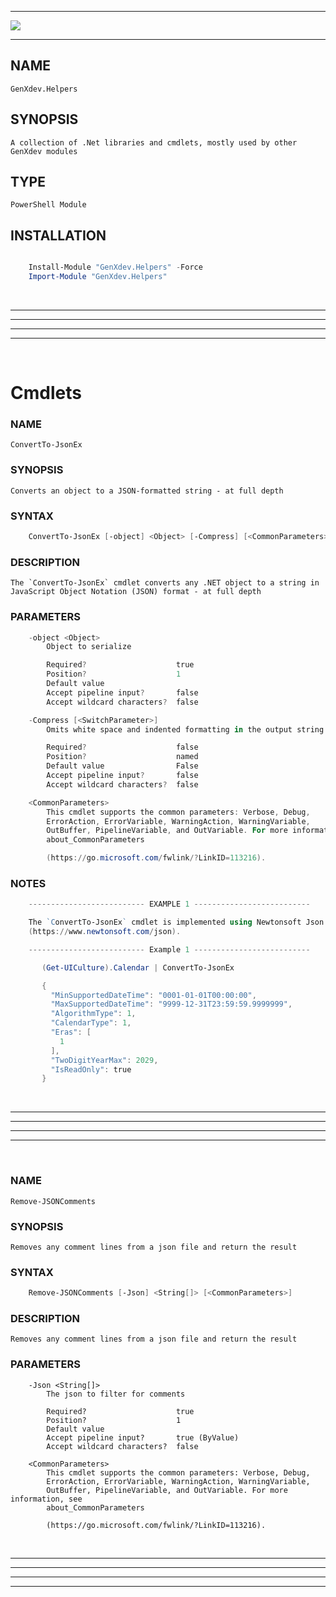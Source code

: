 <hr/>

![](https://genxdev.net/Powershell.jpg)

<hr/>

## NAME

    GenXdev.Helpers

## SYNOPSIS

    A collection of .Net libraries and cmdlets, mostly used by other GenXdev modules

## TYPE
    PowerShell Module

## INSTALLATION
````Powershell

    Install-Module "GenXdev.Helpers" -Force
    Import-Module "GenXdev.Helpers"

````

<br/><hr/><hr/><hr/><hr/><br/>

# Cmdlets

### NAME
    ConvertTo-JsonEx

### SYNOPSIS
    Converts an object to a JSON-formatted string - at full depth

### SYNTAX
````Powershell
    ConvertTo-JsonEx [-object] <Object> [-Compress] [<CommonParameters>]
````
### DESCRIPTION
    The `ConvertTo-JsonEx` cmdlet converts any .NET object to a string in
    JavaScript Object Notation (JSON) format - at full depth
### PARAMETERS
````Powershell
    -object <Object>
        Object to serialize

        Required?                    true
        Position?                    1
        Default value
        Accept pipeline input?       false
        Accept wildcard characters?  false

    -Compress [<SwitchParameter>]
        Omits white space and indented formatting in the output string.

        Required?                    false
        Position?                    named
        Default value                False
        Accept pipeline input?       false
        Accept wildcard characters?  false

    <CommonParameters>
        This cmdlet supports the common parameters: Verbose, Debug,
        ErrorAction, ErrorVariable, WarningAction, WarningVariable,
        OutBuffer, PipelineVariable, and OutVariable. For more information, see
        about_CommonParameters

        (https://go.microsoft.com/fwlink/?LinkID=113216).
````
### NOTES
````Powershell
    -------------------------- EXAMPLE 1 --------------------------

    The `ConvertTo-JsonEx` cmdlet is implemented using Newtonsoft Json.NET
    (https://www.newtonsoft.com/json).

    -------------------------- Example 1 --------------------------

       (Get-UICulture).Calendar | ConvertTo-JsonEx

       {
         "MinSupportedDateTime": "0001-01-01T00:00:00",
         "MaxSupportedDateTime": "9999-12-31T23:59:59.9999999",
         "AlgorithmType": 1,
         "CalendarType": 1,
         "Eras": [
           1
         ],
         "TwoDigitYearMax": 2029,
         "IsReadOnly": true
       }
````

<br/><hr/><hr/><hr/><hr/><br/>

### NAME
    Remove-JSONComments

### SYNOPSIS
    Removes any comment lines from a json file and return the result

### SYNTAX
````Powershell
    Remove-JSONComments [-Json] <String[]> [<CommonParameters>]
````
### DESCRIPTION
    Removes any comment lines from a json file and return the result

### PARAMETERS
````Powershelll
    -Json <String[]>
        The json to filter for comments

        Required?                    true
        Position?                    1
        Default value
        Accept pipeline input?       true (ByValue)
        Accept wildcard characters?  false

    <CommonParameters>
        This cmdlet supports the common parameters: Verbose, Debug,
        ErrorAction, ErrorVariable, WarningAction, WarningVariable,
        OutBuffer, PipelineVariable, and OutVariable. For more information, see
        about_CommonParameters

        (https://go.microsoft.com/fwlink/?LinkID=113216).
````

<br/><hr/><hr/><hr/><hr/><br/>
